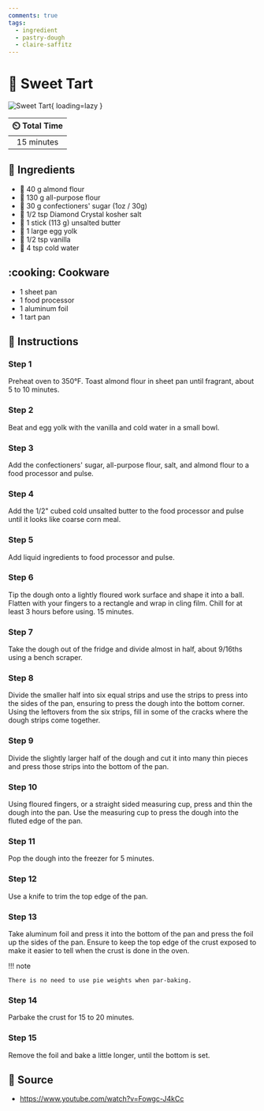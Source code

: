 ```yaml
---
comments: true
tags:
  - ingredient
  - pastry-dough
  - claire-saffitz
---
```

# :pie: Sweet Tart

![Sweet Tart][1]{ loading=lazy }

| :timer_clock: Total Time |
|:-----------------------: |
| 15 minutes |

## :salt: Ingredients

- :chestnut: 40 g almond flour
- :ear_of_rice: 130 g all-purpose flour
- :candy: 30 g confectioners' sugar (1oz / 30g)
- :salt: 1/2 tsp Diamond Crystal kosher salt
- :butter: 1 stick (113 g) unsalted butter
- :egg: 1 large egg yolk
- :icecream: 1/2 tsp vanilla
- :ice_cube: 4 tsp cold water

## :cooking: Cookware

- 1 sheet pan
- 1 food processor
- 1 aluminum foil
- 1 tart pan

## :pencil: Instructions

### Step 1

Preheat oven to 350°F. Toast almond flour in sheet pan until fragrant, about 5 to 10 minutes.

### Step 2

Beat and egg yolk with the vanilla and cold water in a small bowl.

### Step 3

Add the confectioners' sugar, all-purpose flour, salt, and almond flour to a food processor and pulse.

### Step 4

Add the 1/2" cubed cold unsalted butter to the food processor and pulse until it looks like coarse corn meal.

### Step 5

Add liquid ingredients to food processor and pulse.

### Step 6

Tip the dough onto a lightly floured work surface and shape it into a ball. Flatten with your fingers to a rectangle
and wrap in cling film. Chill for at least 3 hours before using. 15 minutes.

### Step 7

Take the dough out of the fridge and divide almost in half, about 9/16ths using a bench scraper.

### Step 8

Divide the smaller half into six equal strips and use the strips to press into the sides of the pan, ensuring to
press the dough into the bottom corner. Using the leftovers from the six strips, fill in some of the cracks where
the dough strips come together.

### Step 9

Divide the slightly larger half of the dough and cut it into many thin pieces and press those strips into the bottom
of the pan.

### Step 10

Using floured fingers, or a straight sided measuring cup, press and thin the dough into the pan. Use the measuring
cup to press the dough into the fluted edge of the pan.

### Step 11

Pop the dough into the freezer for 5 minutes.

### Step 12

Use a knife to trim the top edge of the pan.

### Step 13

Take aluminum foil and press it into the bottom of the pan and press the foil up the sides of the pan. Ensure to
keep the top edge of the crust exposed to make it easier to tell when the crust is done in the oven.

!!! note

    There is no need to use pie weights when par-baking.

### Step 14

Parbake the crust for 15 to 20 minutes.

### Step 15

Remove the foil and bake a little longer, until the bottom is set.

## :link: Source

- <https://www.youtube.com/watch?v=Fowgc-J4kCc>

[1]: <../../assets/images/sweet-pastry.png>
